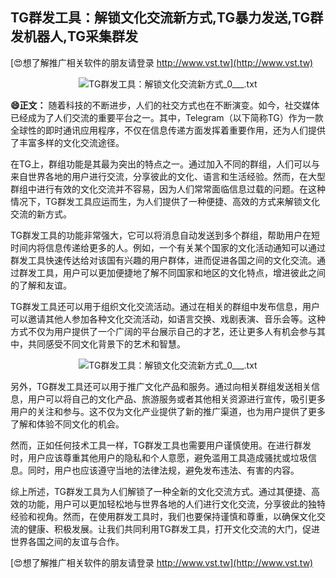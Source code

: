 ## **TG群发工具：解锁文化交流新方式,TG暴力发送,TG群发机器人,TG采集群发**

[😍想了解推广相关软件的朋友请登录 http://www.vst.tw](http://www.vst.tw)

 <center><img src="https://vst.tw/MP4/tuiguang/png/5.png" alt="TG群发工具：解锁文化交流新方式_0___.txt"></center>

**😄正文：**
随着科技的不断进步，人们的社交方式也在不断演变。如今，社交媒体已经成为了人们交流的重要平台之一。其中，Telegram（以下简称TG）作为一款全球性的即时通讯应用程序，不仅在信息传递方面发挥着重要作用，还为人们提供了丰富多样的文化交流途径。

在TG上，群组功能是其最为突出的特点之一。通过加入不同的群组，人们可以与来自世界各地的用户进行交流，分享彼此的文化、语言和生活经验。然而，在大型群组中进行有效的文化交流并不容易，因为人们常常面临信息过载的问题。在这种情况下，TG群发工具应运而生，为人们提供了一种便捷、高效的方式来解锁文化交流的新方式。

TG群发工具的功能非常强大，它可以将消息自动发送到多个群组，帮助用户在短时间内将信息传递给更多的人。例如，一个有关某个国家的文化活动通知可以通过群发工具快速传达给对该国有兴趣的用户群体，进而促进各国之间的文化交流。通过群发工具，用户可以更加便捷地了解不同国家和地区的文化特点，增进彼此之间的了解和友谊。

TG群发工具还可以用于组织文化交流活动。通过在相关的群组中发布信息，用户可以邀请其他人参加各种文化交流活动，如语言交换、戏剧表演、音乐会等。这种方式不仅为用户提供了一个广阔的平台展示自己的才艺，还让更多人有机会参与其中，共同感受不同文化背景下的艺术和智慧。

 <center><img src="https://vst.tw/MP4/tuiguang/png/4.png" alt="TG群发工具：解锁文化交流新方式_0___.txt"></center>

另外，TG群发工具还可以用于推广文化产品和服务。通过向相关群组发送相关信息，用户可以将自己的文化产品、旅游服务或者其他相关资源进行宣传，吸引更多用户的关注和参与。这不仅为文化产业提供了新的推广渠道，也为用户提供了更多了解和体验不同文化的机会。

然而，正如任何技术工具一样，TG群发工具也需要用户谨慎使用。在进行群发时，用户应该尊重其他用户的隐私和个人意愿，避免滥用工具造成骚扰或垃圾信息。同时，用户也应该遵守当地的法律法规，避免发布违法、有害的内容。

综上所述，TG群发工具为人们解锁了一种全新的文化交流方式。通过其便捷、高效的功能，用户可以更加轻松地与世界各地的人们进行文化交流，分享彼此的独特经验和视角。然而，在使用群发工具时，我们也要保持谨慎和尊重，以确保文化交流的健康、积极发展。让我们共同利用TG群发工具，打开文化交流的大门，促进世界各国之间的友谊与合作。

[😍想了解推广相关软件的朋友请登录 http://www.vst.tw](http://www.vst.tw)



